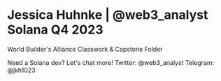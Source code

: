 # Jessica Huhnke | @web3_analyst Solana Q4 2023

World Builder's Alliance Classwork & Capstone Folder 

Need a Solana dev? Let's chat more! 
Twitter: @web3_analyst
Telegram: @jkh1023
